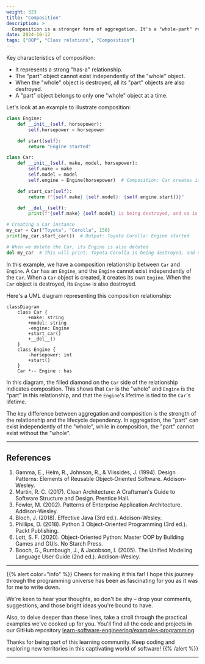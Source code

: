 ```yaml
---
weight: 323
title: "Composition"
description: >
  Composition is a stronger form of aggregation. It's a "whole-part" relationship where the part cannot exist independently of the whole. In other words, the lifetime of the part is tied to the lifetime of the whole.
date: 2024-10-12
tags: ["OOP", "Class relations", "Composition"]
---
```


Key characteristics of composition:
- It represents a strong "has-a" relationship.
- The "part" object cannot exist independently of the "whole" object.
- When the "whole" object is destroyed, all its "part" objects are also destroyed.
- A "part" object belongs to only one "whole" object at a time.

Let's look at an example to illustrate composition:

```python
class Engine:
    def __init__(self, horsepower):
        self.horsepower = horsepower

    def start(self):
        return "Engine started"

class Car:
    def __init__(self, make, model, horsepower):
        self.make = make
        self.model = model
        self.engine = Engine(horsepower)  # Composition: Car creates its own Engine

    def start_car(self):
        return f"{self.make} {self.model}: {self.engine.start()}"

    def __del__(self):
        print(f"{self.make} {self.model} is being destroyed, and so is its engine.")

# Creating a Car instance
my_car = Car("Toyota", "Corolla", 150)
print(my_car.start_car())  # Output: Toyota Corolla: Engine started

# When we delete the Car, its Engine is also deleted
del my_car  # This will print: Toyota Corolla is being destroyed, and so is its engine.
```

In this example, we have a composition relationship between `Car` and `Engine`. A `Car` has an `Engine`, and the `Engine` cannot exist independently of the `Car`. When a `Car` object is created, it creates its own `Engine`. When the `Car` object is destroyed, its `Engine` is also destroyed.

Here's a UML diagram representing this composition relationship:

```mermaid
classDiagram
    class Car {
        +make: string
        +model: string
        -engine: Engine
        +start_car()
        +__del__()
    }
    class Engine {
        -horsepower: int
        +start()
    }
    Car *-- Engine : has
```

In this diagram, the filled diamond on the `Car` side of the relationship indicates composition. This shows that `Car` is the "whole" and `Engine` is the "part" in this relationship, and that the `Engine`'s lifetime is tied to the `Car`'s lifetime.

The key difference between aggregation and composition is the strength of the relationship and the lifecycle dependency. In aggregation, the "part" can exist independently of the "whole", while in composition, the "part" cannot exist without the "whole".

---

## References

1. Gamma, E., Helm, R., Johnson, R., & Vlissides, J. (1994). Design Patterns: Elements of Reusable Object-Oriented Software. Addison-Wesley.
2. Martin, R. C. (2017). Clean Architecture: A Craftsman's Guide to Software Structure and Design. Prentice Hall.
3. Fowler, M. (2002). Patterns of Enterprise Application Architecture. Addison-Wesley.
4. Bloch, J. (2018). Effective Java (3rd ed.). Addison-Wesley.
5. Phillips, D. (2018). Python 3 Object-Oriented Programming (3rd ed.). Packt Publishing.
6. Lott, S. F. (2020). Object-Oriented Python: Master OOP by Building Games and GUIs. No Starch Press.
7. Booch, G., Rumbaugh, J., & Jacobson, I. (2005). The Unified Modeling Language User Guide (2nd ed.). Addison-Wesley.

---

{{% alert color="info" %}}
Cheers for making it this far! I hope this journey through the programming universe has been as fascinating for you as it was for me to write down.

We're keen to hear your thoughts, so don't be shy – drop your comments, suggestions, and those bright ideas you're bound to have.

Also, to delve deeper than these lines, take a stroll through the practical examples we've cooked up for you. You'll find all the code and projects in our GitHub repository [learn-software-engineering/examples-programming](https://github.com/learn-software-engineering/examples-programming).

Thanks for being part of this learning community. Keep coding and exploring new territories in this captivating world of software!
{{% /alert %}}

---
